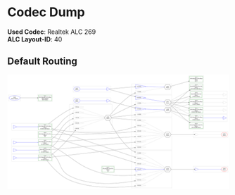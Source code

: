 # Codec Dump

**Used Codec**: Realtek ALC 269</br>
**ALC Layout-ID**: 40

## Default Routing
![](https://raw.githubusercontent.com/5T33Z0/Lenovo-T530-Hackintosh-OpenCore/e951d1c9744b4034a012720764f8a048c7ed628f/Codec_Dump/codec_dump.svg)
